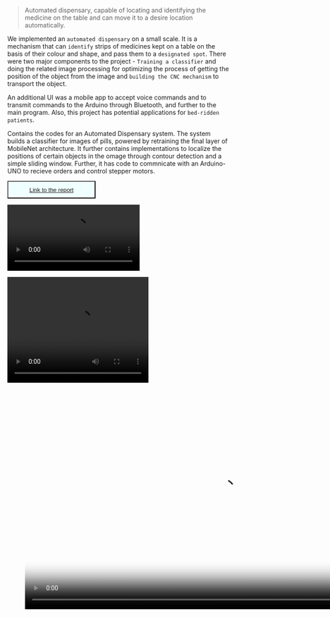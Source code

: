 <blockquote><p>Automated dispensary, capable of locating and identifying the medicine on the table and can move it to a desire location automatically.</p></blockquote>



We implemented an `automated dispensary` on a small scale. It is a mechanism that can `identify` strips of medicines kept on a table on the basis of their colour and shape, and pass them to a `designated spot`. There were two major components to the project - `Training a classifier` and doing the related image processing for optimizing the process of getting the position of the object from the image and `building the CNC mechanism` to transport the object.


An additional UI was a mobile app to accept voice commands and to transmit commands to the Arduino through Bluetooth, and further to the main program. Also, this project has potential applications for `bed-ridden patients`.

Contains the codes for an Automated Dispensary system.
The system builds a classifier for images of pills, powered by retraining the final layer of MobileNet architecture.
It further contains implementations to localize the positions of certain objects in the omage through contour detection and a simple sliding window.
Further, it has code to commnicate with an Arduino-UNO to recieve orders and control stepper motors.


<button style="background-color:azure;color:white;width:200px;
height:40px;">[Link to the report](https://github.com/Dipeshtamboli/Autonated-Dispensary/blob/master/report/automated_dispensary_report.pdf)</button>

<!-- /home/dipesh/Automated--Dispensary/report/automated_dispensary_report.pdf -->

![](https://github.com/Dipeshtamboli/Autonated-Dispensary/blob/master/report/itsp_demo_video.mp4)

<video width="320" height="240" controls>
  <source src="https://github.com/Dipeshtamboli/Autonated-Dispensary/blob/master/report/itsp_demo_video.mp4" type="video/mp4">
</video>


<figure class="video_container">
  <video controls="true" width="888" height="500" allowfullscreen="true" poster="https://dipeshtamboli.github.io/images/itsp/vid_thumb.png">
    <source src="https://dipeshtamboli.github.io/videos/itsp/itsp_demo_video.mp4" type="video/mp4">
    <source src="https://dipeshtamboli.github.io/videos/itsp/itsp_demo_video.ogg" type="video/ogg">
    <source src="https://dipeshtamboli.github.io/videos/itsp/itsp_demo_video.webm" type="video/webm">
  </video>
</figure>